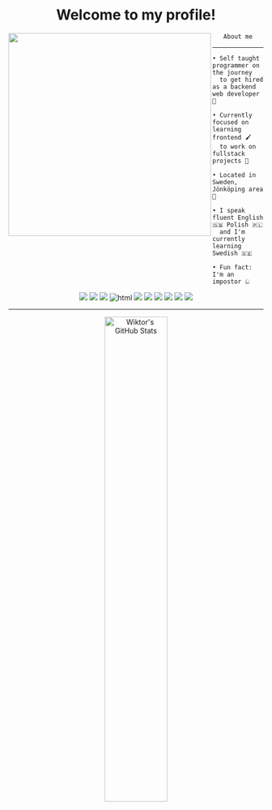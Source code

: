 <h1 align="center">Welcome to my profile!</h1>

<img src="https://avatars.githubusercontent.com/u/79018062?v=4" width="400" height="400" align="left"></img>

<div align="center">
    <code>About me</code>
</div>

<hr></hr>

```
• Self taught programmer on the journey
  to get hired as a backend web developer 🚀

• Currently focused on learning frontend 🖌️
  to work on fullstack projects 💪

• Located in Sweden, Jönköping area 💯

• I speak fluent English 🇬🇧 Polish 🇵🇱 
  and I'm currently learning Swedish 🇸🇪

• Fun fact: I'm an impostor ඞ
```

<p align="center">
    <img src="https://img.shields.io/badge/-Python-FFD43B?style=flat&logo=python" />
    <img src="https://img.shields.io/badge/-JavaScript-323330?style=flat&logo=javascript&logoColor=EFD81D" />
    <img src="https://img.shields.io/badge/-TypeScript-F2F2F2?style=flat&logo=typescript" />
    <img src="https://img.shields.io/badge/-HTML5-orange?style=flat&logo=html5" alt="html" />
    <img src="https://img.shields.io/badge/-CSS-2965F1?style=flat&logo=css3" />
    <img src="https://img.shields.io/badge/-Sass-C76395?style=flat&logo=sass&logoColor=F7F7F7" />
    <img src="https://img.shields.io/badge/-React-202020?style=flat&logo=react"/>
    <img src="https://img.shields.io/badge/-Node-333333?style=flat&logo=node.js"/>
    <img src="https://img.shields.io/badge/-Arch Btw-white?style=flat&logo=archlinux&logoColor=168ECA"/>
    <img src="https://img.shields.io/badge/-Visual Studio Code-0078D7?style=flat&logo=VisualStudioCode"/>
</p>

<hr></hr>

<div align="center">
<img style="text-align: center; width: 49.50%" alt="Wiktor's GitHub Stats" src="https://github-readme-stats.vercel.app/api/top-langs/?username=wiktor-falek&count_private=true&layout=compact&show_icons=true&hide_border=true&theme=tokyonight&langs_count=6&hide=html" />
</div>

<p float="left">
</p>
